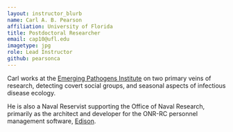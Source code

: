 ```yaml
---
layout: instructor_blurb
name: Carl A. B. Pearson
affiliation: University of Florida
title: Postdoctoral Researcher
email: cap10@ufl.edu
imagetype: jpg
role: Lead Instructor
github: pearsonca
---
```

Carl works at the [Emerging Pathogens Institute](http://www.epi.ufl.edu) on two
primary veins of research, detecting covert social groups, and seasonal aspects
of infectious disease ecology.

He is also a Naval Reservist supporting the Office of Naval Research, primarily
as the architect and developer for the ONR-RC personnel management software,
[Edison](https://edison.nrl.navy.mil "Requires US DoD authentication credentials").
